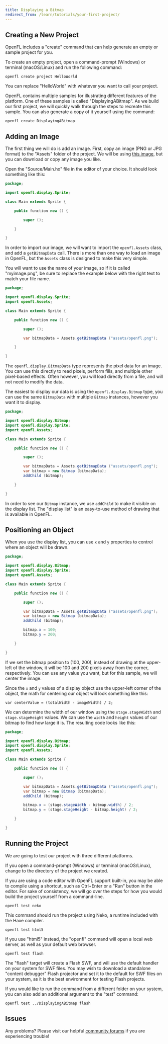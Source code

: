 ```yaml
---
title: Displaying a Bitmap
redirect_from: /learn/tutorials/your-first-project/
---
```


## Creating a New Project

OpenFL includes a "create" command that can help generate an empty or sample project for you.

To create an empty project, open a command-prompt (Windows) or terminal (macOS/Linux) and run the following command:

    openfl create project HelloWorld

You can replace "HelloWorld" with whatever you want to call your project.

OpenFL contains multiple samples for illustrating different features of the platform. One of these samples is called "DisplayingABitmap". As we build our first project, we will quickly walk through the steps to recreate this sample. You can also generate a copy of it yourself using the command:

    openfl create DisplayingABitmap

## Adding an Image

The first thing we will do is add an image. First, copy an image (PNG or JPG format) to the "Assets" folder of the project. We will be using [this image](https://raw.githubusercontent.com/openfl/openfl-samples/master/features/display/DisplayingABitmap/Assets/openfl.png), but you can download or copy any image you like.

Open the "Source/Main.hx" file in the editor of your choice. It should look something like this:

```java
package;

import openfl.display.Sprite;

class Main extends Sprite {

    public function new () {

        super ();

    }

}
```

In order to import our image, we will want to import the `openfl.Assets` class, and add a `getBitmapData` call. There is more than one way to load an image in OpenFL, but the `Assets` class is designed to make this very simple.

You will want to use the name of your image, so if it is called "myimage.png", be sure to replace the example below with the right text to match your file name.

```java
package;

import openfl.display.Sprite;
import openfl.Assets;

class Main extends Sprite {

    public function new () {

        super ();

        var bitmapData = Assets.getBitmapData ("assets/openfl.png");

    }

}
```

The `openfl.display.BitmapData` type represents the pixel data for an image. You can use this directly to read pixels, perform fills, and multiple other pixel-based effects. Often however, you will load directly from a file, and will not need to modify the data.

The easiest to display our data is using the `openfl.display.Bitmap` type, you can use the same `BitmapData` with multiple `Bitmap` instances, however you want it to display.

```java
package;

import openfl.display.Bitmap;
import openfl.display.Sprite;
import openfl.Assets;

class Main extends Sprite {

    public function new () {

        super ();

        var bitmapData = Assets.getBitmapData ("assets/openfl.png");
        var bitmap = new Bitmap (bitmapData);
        addChild (bitmap);

    }

}
```

In order to see our `Bitmap` instance, we use `addChild` to make it visible on the display list. The "display list" is an easy-to-use method of drawing that is available in OpenFL.

## Positioning an Object

When you use the display list, you can use `x` and `y` properties to control where an object will be drawn.

```java
package;

import openfl.display.Bitmap;
import openfl.display.Sprite;
import openfl.Assets;

class Main extends Sprite {

    public function new () {

        super ();

        var bitmapData = Assets.getBitmapData ("assets/openfl.png");
        var bitmap = new Bitmap (bitmapData);
        addChild (bitmap);

        bitmap.x = 100;
        bitmap.y = 200;

    }

}
```

If we set the bitmap position to (100, 200), instead of drawing at the upper-left of the window, it will be 100 and 200 pixels away from the corner, respectively. You can use any value you want, but for this sample, we will center the image.

Since the `x` and `y` values of a display object use the upper-left corner of the object, the math for centering our object will look something like this:

    var centerValue = (totalWidth - imageWidth) / 2;

We can determine the width of our window using the `stage.stageWidth` and `stage.stageHeight` values. We can use the `width` and `height` values of our bitmap to find how large it is. The resulting code looks like this:

```java
package;

import openfl.display.Bitmap;
import openfl.display.Sprite;
import openfl.Assets;

class Main extends Sprite {

    public function new () {

        super ();

        var bitmapData = Assets.getBitmapData ("assets/openfl.png");
        var bitmap = new Bitmap (bitmapData);
        addChild (bitmap);

        bitmap.x = (stage.stageWidth - bitmap.width) / 2;
        bitmap.y = (stage.stageHeight - bitmap.height) / 2;

    }

}
```

## Running the Project

We are going to test our project with three different platforms.

If you open a command-prompt (Windows) or terminal (macOS/Linux), change to the directory of the project we created.

If you are using a code editor with OpenFL support built-in, you may be able to compile using a shortcut, such as Ctrl+Enter or a "Run" button in the editor. For sake of consistency, we will go over the steps for how you would build the project yourself from a command-line.

    openfl test neko

This command should run the project using Neko, a runtime included with the Haxe compiler.

    openfl test html5

If you use "html5" instead, the "openfl" command will open a local web server, as well as your default web browser.

    openfl test flash

The "flash" target will create a Flash SWF, and will use the default handler on your system for SWF files. You may wish to download a standalone "content debugger" Flash projector and set it to the default for SWF files on your system, as it is the best environment for testing Flash projects.

If you would like to run the command from a different folder on your system, you can also add an additional argument to the "test" command:

    openfl test ../DisplayingABitmap flash

## Issues

Any problems? Please visit our helpful [community forums](http://community.openfl.org) if you are experiencing trouble!

